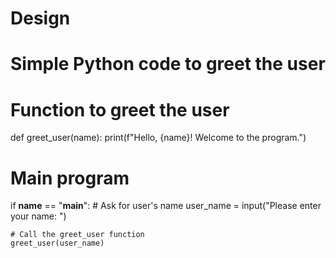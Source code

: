 # Design
# Simple Python code to greet the user

# Function to greet the user
def greet_user(name):
    print(f"Hello, {name}! Welcome to the program.")

# Main program
if __name__ == "__main__":
    # Ask for user's name
    user_name = input("Please enter your name: ")
    
    # Call the greet_user function
    greet_user(user_name)
